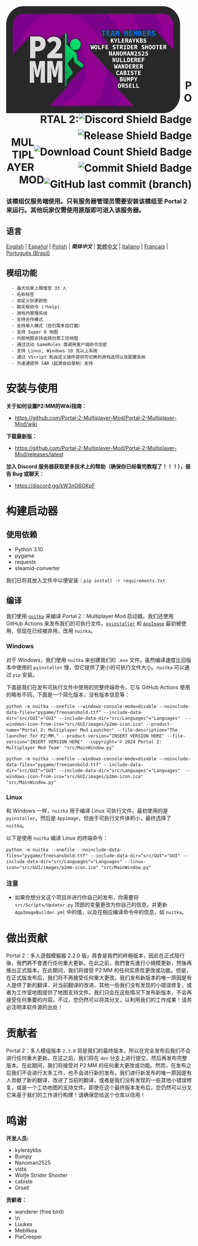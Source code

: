 <h1>
  <img src="https://github.com/Portal-2-Multiplayer-Mod/P2MM-ART/blob/e56d8c209eb3f143bb0607dc1e59730e517ecca6/Banners/P2MMBannerREADME.png?raw=true" alt="P2MMBannerREADME" width="472" height="290" align="left">
  <a href="https://discord.gg/nXRygGNxyK" target="_blank">
      <img src="https://img.shields.io/discord/839651379034193920?color=blue&label=Discord%20Users&style=for-the-badge&logo=discord&logoWidth=20"
              alt="Discord Shield Badge" style="margin-bottom: 10px;" align="right">
  </a>
  <br>
  <a href="https://github.com/Portal-2-Multiplayer-Mod/Portal-2-Multiplayer-Mod/releases/latest">
      <img src="https://img.shields.io/github/release-date/Portal-2-Multiplayer-Mod/Portal-2-Multiplayer-Mod?color=red&label=Latest%20Release&style=for-the-badge"
              alt="Release Shield Badge" style="margin-bottom: 10px;" align="right">
  </a>
  <br>
  <img src="https://img.shields.io/github/downloads/Portal-2-Multiplayer-Mod/Portal-2-Multiplayer-Mod/total?style=for-the-badge&label=TOTAL%20DOWNLOAD%20COUNT"
          alt="Download Count Shield Badge" style="margin-bottom: 10px;" align="right">
  </a>
  <br>
  <a href="https://github.com/Portal-2-Multiplayer-Mod/Portal-2-Multiplayer-Mod/commits/main">
      <img src="https://img.shields.io/github/last-commit/Portal-2-Multiplayer-Mod/Portal-2-Multiplayer-Mod?label=LAST%20COMMIT%20(MAIN)&style=for-the-badge"
              alt="Commit Shield Badge" style="margin-bottom: 10px;" align="right">
  </a>
  <br>
  <a href="https://github.com/Portal-2-Multiplayer-Mod/Portal-2-Multiplayer-Mod/commits/dev">
      <img src="https://img.shields.io/github/last-commit/Portal-2-Multiplayer-Mod/Portal-2-Multiplayer-Mod/dev?style=for-the-badge&label=LAST%20COMMIT%20(DEV)&color=%2334a5eb"
              alt="GitHub last commit (branch)" align="right">
  </a>
  <br>
  <p align="right">PORTAL 2:</p>
  <p align="right">MULTIPLAYER MOD</p>
</h1>

### 该模组仅服务端使用。只有服务器管理员需要安装该模组至 Portal 2 来运行。其他玩家仅需使用原版即可进入该服务器。

## 语言

[English](README.md) | [Español](README.es.md) | [Polish](README.pl.md) | **_简体中文_** | [繁體中文](README.zh-TW.md) | [Italiano](README.it.md) | [Français](README.fr.md) | [Português (Brasil)](README.pt_BR.md)

## 模组功能

```
  - 最大玩家上限增至 33 人
  - 名称标签
  - 自定义玩家颜色
  - 聊天框命令 (!help)
  - 游戏内管理系统
  - 支持合作模式
  - 支持单人模式（但仍需多加打磨） 
  - 支持 Super 8 地图
  - 内部地图支持选择创意工坊地图
  - 通过活动 GameRules 类调用客户端命令加密
  - 支持 Linux, Windows 10 及以上系统
  - 通过 VScript 和自定义插件提供可切换的游戏选项以及配置系统
  - 为速通提供 SAR（起源自动录制）支持
```

# 安装与使用

**关于如何设置P2:MM的Wiki指南：**

- <https://github.com/Portal-2-Multiplayer-Mod/Portal-2-Multiplayer-Mod/wiki>

**下载最新版：**

- <https://github.com/Portal-2-Multiplayer-Mod/Portal-2-Multiplayer-Mod/releases/latest>

**加入 Discord 服务器获取更多技术上的帮助（确保你已经看完教程了！！！），报告 Bug 或聊天：**

- <https://discord.gg/kW3nG6GKpF>

# 构建启动器

## 使用依赖

- Python 3.10
- pygame
- requests
- steamid-converter

我们已将其放入文件中以便安装：`pip install -r requirements.txt`

## 编译

我们使用 [`nuitka`](https://nuitka.net/) 来编译 Portal 2：Multiplayer Mod 启动器。我们还使用 GitHub Actions 来发布我们的可执行文件。[`pyinstaller`](https://pypi.org/project/pyinstaller/) 和 [`AppImage`](https://appimage.org/) 最初被使用，但现在已经被弃用，改用 `nuitka`。

### Windows

对于 Windows，我们使用 `nuitka` 来创建我们的 `.exe` 文件。虽然编译速度比旧版本中使用的 `pyinstaller` 慢，但它提供了更小的可执行文件大小。`nuitka` 可以通过 `pip` 安装。

下面是我们在发布可执行文件中使用的完整终端命令，它与 GitHub Actions 使用的略有不同，下面是一个简化版本，没有版本信息等：

```shell
python -m nuitka --onefile --windows-console-mode=disable --noinclude-data-files="pygame/freesansbold.ttf" --include-data-dir="src/GUI"="GUI" --include-data-dir="src/Languages"="Languages"  --windows-icon-from-ico="src/GUI/images/p2mm-icon.ico" --product-name="Portal 2: Multiplayer Mod Launcher" --file-description="The launcher for P2:MM." --product-version="INSERT VERSION HERE" --file-version="INSERT VERSION HERE" --copyright='© 2024 Portal 2: Multiplayer Mod Team' "src/MainWindow.py"
```

```shell
python -m nuitka --onefile --windows-console-mode=disable --noinclude-data-files="pygame/freesansbold.ttf" --include-data-dir="src/GUI"="GUI" --include-data-dir="src/Languages"="Languages"  --windows-icon-from-ico="src/GUI/images/p2mm-icon.ico" "src/MainWindow.py"
```

### Linux

和 Windows 一样，`nuitka` 用于编译 Linux 可执行文件。最初使用的是 `pyinstaller`，然后是 `Appimage`，但由于可执行文件体积小，最终选择了 `nuitka`。

以下是使用 `nuitka` 编译 Linux 的终端命令：

```shell
python -m nuitka --onefile --noinclude-data-files="pygame/freesansbold.ttf" --include-data-dir="src/GUI"="GUI" --include-data-dir="src/Languages"="Languages" --linux-icon="src/GUI/images/p2mm-icon.ico" "src/MainWindow.py"
```

### 注意

- 如果你想分叉这个项目并进行你自己的发布，你需要将 `src/Scripts/Updater.py` 顶部的变量更改为你自己的信息，并更新 `AppImageBuilder.yml` 中的值，以及在相应编译命令中的信息，如 `nuitka`。

# 做出贡献

Portal 2：多人遊戲模擬器 2.2.0 版」將會是我們的終極版本，因此在正式發行後，我們將不會進行任何重大更新。在此之前，我們會先進行小規模更新，然後再推出正式版本。在此期间，我们将接受 P2:MM 的任何实质性更改或功能。但是，在正式版发布后，我们将不再接受任何重大更改。我们发布新版本的唯一原因是有人提供了新的翻译、对当前翻译的改进、其他一些我们没有发现的小错误修复，或者为工作室地图提供了地图支持文件。我们只会在这些情况下发布新版本，不会再接受任何重要的内容。不过，您仍然可以将其分叉，以利用我们的工作成果！请务必注明本软件源的出处！

# 贡献者

Portal 2：多人模组版本 `2.3.0` 将是我们的最终版本，所以在完全发布后我们不会进行任何重大更新。在这之前，我们将在 `dev` 分支上进行提交，然后再发布完整版本。在此期间，我们将接受对 P2:MM 的任何重大更改或功能。然而，在发布之后我们不会进行太多工作，也不会进行新的发布。我们进行新发布的唯一原因是有人贡献了新的翻译，改进了当前的翻译，或者是我们没有发现的一些其他小错误修复，或是一个工坊地图的支持文件。即使在这个最终版本发布后，您仍然可以分叉它来基于我们的工作进行构建！请确保您给这个仓库以信用！

# 鸣谢

**开发人员:**

- kyleraykbs
- Bumpy
- Nanoman2525
- vista
- Wolƒe Strider Shoσter
- cabiste
- Orsell

**贡献者：**

- wanderer (free bird)
- \n
- Luukex
- MeblIkea
- PieCreeper

